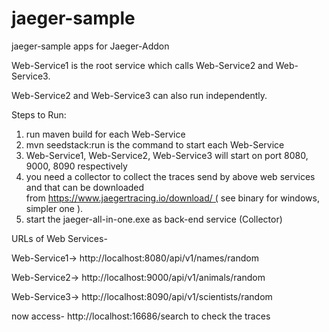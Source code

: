 # jaeger-sample
jaeger-sample apps for Jaeger-Addon

Web-Service1 is the root service which calls Web-Service2 and Web-Service3.

Web-Service2 and Web-Service3 can also run independently.



Steps to Run:

1. run maven build for each Web-Service
2. mvn seedstack:run is the command to start each Web-Service
3. Web-Service1, Web-Service2, Web-Service3 will start on port 8080, 9000, 8090 respectively
4. you need a collector to collect the traces send by above web services and that can be downloaded             from https://www.jaegertracing.io/download/ ( see binary for windows, simpler one ).
5. start the jaeger-all-in-one.exe as back-end service (Collector)


URLs of Web Services-

Web-Service1-> http://localhost:8080/api/v1/names/random

Web-Service2-> http://localhost:9000/api/v1/animals/random

Web-Service3-> http://localhost:8090/api/v1/scientists/random

now access- http://localhost:16686/search to check the traces 




